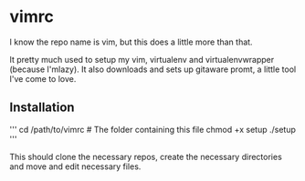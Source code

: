 # vimrc

I know the repo name is vim, but this does a little more than that.

It pretty much used to setup my vim, virtualenv and virtualenvwrapper (because I'mlazy). It also downloads and sets up
gitaware promt, a little tool I've come to love. 

## Installation
'''
cd /path/to/vimrc # The folder containing this file
chmod +x setup
./setup
'''

This should clone the necessary repos, create the necessary directories and move and edit necessary files. 
